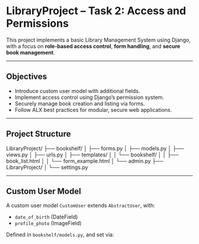 # LibraryProject – Task 2: Access and Permissions

This project implements a basic Library Management System using Django, with a focus on **role-based access control**, **form handling**, and **secure book management**.

---

##  Objectives

- Introduce custom user model with additional fields.
- Implement access control using Django’s permission system.
- Securely manage book creation and listing via forms.
- Follow ALX best practices for modular, secure web applications.

---

##  Project Structure
LibraryProject/
├── bookshelf/
│ ├── forms.py 
│ ├── models.py 
│ ├── views.py 
│ ├── urls.py
│ ├── templates/
│ │ └── bookshelf/
│ │ ├── book_list.html
│ │ └── form_example.html
│ └── admin.py
├── LibraryProject/
│ └── settings.py 


---

##  Custom User Model

A custom user model `CustomUser` extends `AbstractUser`, with:

- `date_of_birth` (DateField)
- `profile_photo` (ImageField)

Defined in `bookshelf/models.py`, and set via:

